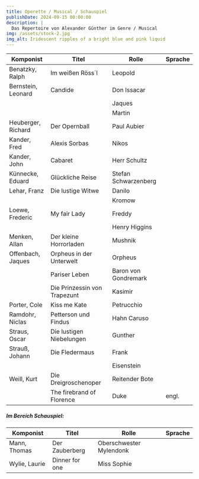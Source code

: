 ```yaml
---
title: Operette / Musical / Schauspiel
publishDate: 2024-09-15 00:00:00
description: |
  Das Repertoire von Alexander Günther im Genre / Musical
img: /assets/stock-2.jpg
img_alt: Iridescent ripples of a bright blue and pink liquid
---
```

| Komponist          | Titel                        | Rolle                | Sprache |
| ------------------ | ---------------------------- | -------------------- | ------- |
| Benatzky, Ralph    | Im weißen Röss´l             | Leopold              |         |
| Bernstein, Leonard | Candide                      | Don Issacar          |         |
|                    |                              | Jaques               |         |
|                    |                              | Martin               |         |
| Heuberger, Richard | Der Opernball                | Paul Aubier          |         |
| Kander, Fred       | Alexis Sorbas                | Nikos                |         |
| Kander, John       | Cabaret                      | Herr Schultz         |         |
| Künnecke, Eduard   | Glückliche Reise             | Stefan Schwarzenberg |         |
| Lehar, Franz       | Die lustige Witwe            | Danilo               |         |
|                    |                              | Kromow               |         |
| Loewe, Frederic    | My fair Lady                 | Freddy               |         |
|                    |                              | Henry Higgins        |         |
| Menken, Allan      | Der kleine Horrorladen       | Mushnik              |         |
| Offenbach, Jaques  | Orpheus in der Unterwelt     | Orpheus              |         |
|                    | Pariser Leben                | Baron von Gondremark |         |
|                    | Die Prinzessin von Trapezunt | Kasimir              |         |
| Porter, Cole       | Kiss me Kate                 | Petrucchio           |         |
| Ramdohr, Niclas    | Petterson und Findus         | Hahn Caruso          |         |
| Straus, Oscar      | Die lustigen Niebelungen     | Gunther              |         |
| Strauß, Johann     | Die Fledermaus               | Frank                |         |
|                    |                              | Eisenstein           |         |
| Weill, Kurt        | Die Dreigroschenoper         | Reitender Bote       |         |
|                    | The firebrand of Florence    | Duke                 | engl.   |



##### Im Bereich Schauspiel:
| Komponist         | Titel                          | Rolle                    | Sprache    |
|-------------------|-------------------------------|--------------------------|------------|
| Mann, Thomas        | Der Zauberberg         | Oberschwester Mylendonk           |            |
| Wylie, Laurie        | Dinner for one         | Miss Sophie           |            |
